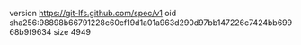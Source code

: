 version https://git-lfs.github.com/spec/v1
oid sha256:98898b66791228c60cf19d1a01a963d290d97bb147226c7424bb69968b9f9634
size 4949
